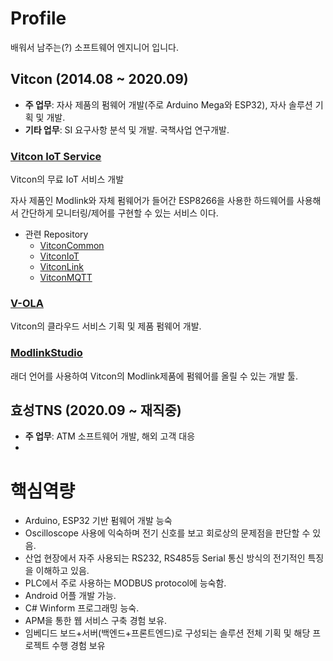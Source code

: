 # Profile
배워서 남주는(?) 소프트웨어 엔지니어 입니다.


## Vitcon (2014.08 ~ 2020.09)
 + **주 업무**: 자사 제품의 펌웨어 개발(주로 Arduino Mega와 ESP32), 자사 솔루션 기획 및 개발.
 + **기타 업무**: SI 요구사항 분석 및 개발. 국책사업 연구개발.

### [Vitcon IoT Service](https://iot.vitcon.co.kr/login/)
Vitcon의 무료 IoT 서비스 개발

자사 제품인 Modlink와 자체 펌웨어가 들어간 ESP8266을 사용한 하드웨어를 사용해서 간단하게 모니터링/제어를 구현할 수 있는 서비스 이다.

+ 관련 Repository
  + [VitconCommon](https://github.com/vitcon-iot/VitconCommon)
  + [VitconIoT](https://github.com/vitcon-iot/VitconIOT)
  + [VitconLink](https://github.com/vitcon-iot/VitconLink)
  + [VitconMQTT](https://github.com/vitcon-iot/VitconMQTT)


### [V-OLA](./V-OLA)
Vitcon의 클라우드 서비스 기획 및 제품 펌웨어 개발.

### [ModlinkStudio](./ModlinkStudio)
래더 언어를 사용하여 Vitcon의 Modlink제품에 펌웨어를 올릴 수 있는 개발 툴.

## 효성TNS (2020.09 ~ 재직중)
 + **주 업무**: ATM 소프트웨어 개발, 해외 고객 대응
 + 

# 핵심역량
 + Arduino, ESP32 기반 펌웨어 개발 능숙
 + Oscilloscope 사용에 익숙하며 전기 신호를 보고 회로상의 문제점을 판단할 수 있음.
 + 산업 현장에서 자주 사용되는 RS232, RS485등 Serial 통신 방식의 전기적인 특징을 이해하고 있음.
 + PLC에서 주로 사용하는 MODBUS protocol에 능숙함.
 + Android 어플 개발 가능.
 + C# Winform 프로그래밍 능숙.
 + APM을 통한 웹 서비스 구축 경험 보유.
 + 임베디드 보드+서버(백엔드+프론트엔드)로 구성되는 솔루션 전체 기획 및 해당 프로젝트 수행 경험 보유
 

